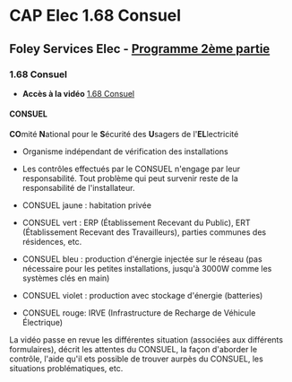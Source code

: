 # CAP Elec 1.68 Consuel
## Foley Services Elec - [Programme 2ème partie](../2eme_partie/README.md)

### 1.68 Consuel

- **Accès à la vidéo** [1.68 Consuel](https://youtu.be/yTc8WVrhkdc)

#### CONSUEL

**CO**mité **N**ational pour le **S**écurité des **U**sagers de l'**EL**lectricité

- Organisme indépendant de vérification des installations
- Les contrôles effectués par le CONSUEL n'engage par leur responsabilité. Tout problème qui peut survenir reste de la responsabilité de l'installateur.

- CONSUEL jaune : habitation privée
- CONSUEL vert : ERP (Établissement Recevant du Public), ERT (Établissement Recevant des Travailleurs), parties communes des résidences, etc.
- CONSUEL bleu : production d'énergie injectée sur le réseau (pas nécessaire pour les petites installations, jusqu'à 3000W comme les systèmes clés en main)
- CONSUEL violet : production avec stockage d'énergie (batteries)
- CONSUEL rouge: IRVE (Infrastructure de Recharge de Véhicule Électrique)

La vidéo passe en revue les différentes situation (associées aux différents formulaires), décrit les attentes du CONSUEL, la façon d'aborder le contrôle, l'aide qu'il ets possible de trouver aurpès du CONSUEL, les situations problématiques, etc.